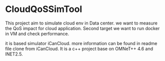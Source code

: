 # CloudQoSSimTool

This project aim to simulate cloud env in Data center. we want to measure the QoS impact for cloud application. Second target we want to run docker in VM and check performance.

it is based simulator iCanCloud. more information can be found in readme file clone from iCanCloud. It is a c++ project base on OMNeT++ 4.6 and INET2.5.


